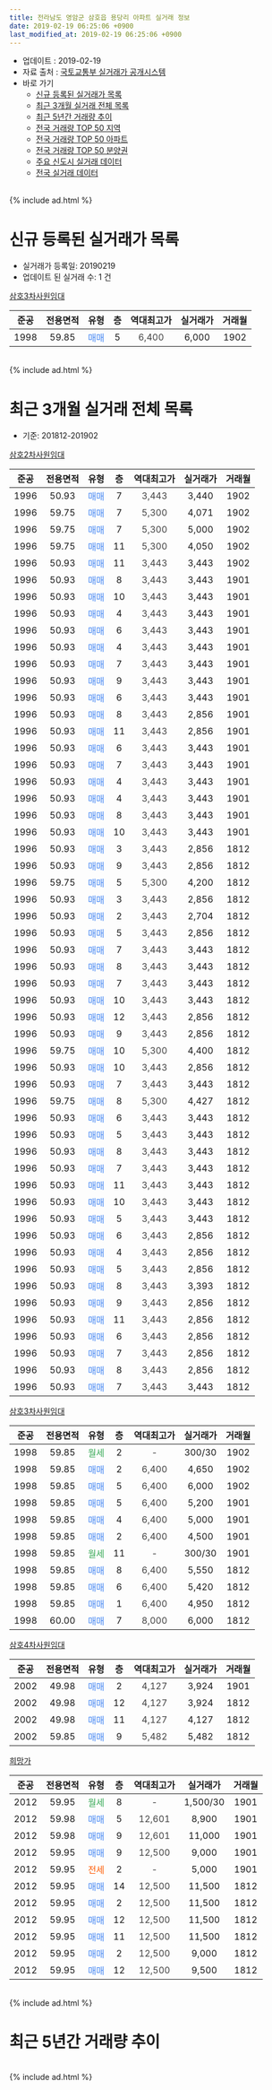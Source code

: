 ```yaml
---
title: 전라남도 영암군 삼호읍 용당리 아파트 실거래 정보
date: 2019-02-19 06:25:06 +0900
last_modified_at: 2019-02-19 06:25:06 +0900
---
```


* 업데이트 : 2019-02-19
* 자료 출처 : [국토교통부 실거래가 공개시스템](http://rt.molit.go.kr)
* 바로 가기
    * [신규 등록된 실거래가 목록](#신규-등록된-실거래가-목록)
    * [최근 3개월 실거래 전체 목록](#최근-3개월-실거래-전체-목록)
    * [최근 5년간 거래량 추이](#최근-5년간-거래량-추이)
    * [전국 거래량 TOP 50 지역](https://ayogom.github.io/apt-trade-info/최근-3개월-전국에서-가장-거래가-많이-발생한-지역)
    * [전국 거래량 TOP 50 아파트](https://ayogom.github.io/apt-trade-info/최근-3개월-전국에서-가장-거래가-많이-발생한-아파트)
    * [전국 거래량 TOP 50 분양권](https://ayogom.github.io/apt-trade-info/최근-3개월-전국에서-가장-거래가-많이-발생한-분양권)
    * [주요 신도시 실거래 데이터](https://ayogom.github.io/apt-trade-info/주요-신도시)
    * [전국 실거래 데이터](https://ayogom.github.io/apt-trade-info/전국)
<br>
{% include ad.html %}
<br>

# 신규 등록된 실거래가 목록
* 실거래가 등록일: 20190219
* 업데이트 된 실거래 수: 1 건


[삼호3차사원임대](https://search.naver.com/search.naver?query=%EC%A0%84%EB%9D%BC%EB%82%A8%EB%8F%84+%EC%98%81%EC%95%94%EA%B5%B0+%EC%82%BC%ED%98%B8%EC%9D%8D+%EC%9A%A9%EB%8B%B9%EB%A6%AC+%EC%82%BC%ED%98%B83%EC%B0%A8%EC%82%AC%EC%9B%90%EC%9E%84%EB%8C%80)

|준공|전용면적|유형|층|역대최고가|실거래가|거래월|
|:---:|:---:|:---:|:---:|:---:|:---:|:---:|
|1998|59.85|<span style="color:#4285f3">매매</span>|5|<span style="color:#444444">6,400</span>|6,000|1902|


<br>
{% include ad.html %}
<br>

# 최근 3개월 실거래 전체 목록
* 기준: 201812-201902


[삼호2차사원임대](https://search.naver.com/search.naver?query=%EC%A0%84%EB%9D%BC%EB%82%A8%EB%8F%84+%EC%98%81%EC%95%94%EA%B5%B0+%EC%82%BC%ED%98%B8%EC%9D%8D+%EC%9A%A9%EB%8B%B9%EB%A6%AC+%EC%82%BC%ED%98%B82%EC%B0%A8%EC%82%AC%EC%9B%90%EC%9E%84%EB%8C%80)

|준공|전용면적|유형|층|역대최고가|실거래가|거래월|
|:---:|:---:|:---:|:---:|:---:|:---:|:---:|
|1996|50.93|<span style="color:#4285f3">매매</span>|7|<span style="color:#444444">3,443</span>|3,440|1902|
|1996|59.75|<span style="color:#4285f3">매매</span>|7|<span style="color:#444444">5,300</span>|4,071|1902|
|1996|59.75|<span style="color:#4285f3">매매</span>|7|<span style="color:#444444">5,300</span>|5,000|1902|
|1996|59.75|<span style="color:#4285f3">매매</span>|11|<span style="color:#444444">5,300</span>|4,050|1902|
|1996|50.93|<span style="color:#4285f3">매매</span>|11|<span style="color:#444444">3,443</span>|3,443|1902|
|1996|50.93|<span style="color:#4285f3">매매</span>|8|<span style="color:#444444">3,443</span>|3,443|1901|
|1996|50.93|<span style="color:#4285f3">매매</span>|10|<span style="color:#444444">3,443</span>|3,443|1901|
|1996|50.93|<span style="color:#4285f3">매매</span>|4|<span style="color:#444444">3,443</span>|3,443|1901|
|1996|50.93|<span style="color:#4285f3">매매</span>|6|<span style="color:#444444">3,443</span>|3,443|1901|
|1996|50.93|<span style="color:#4285f3">매매</span>|4|<span style="color:#444444">3,443</span>|3,443|1901|
|1996|50.93|<span style="color:#4285f3">매매</span>|7|<span style="color:#444444">3,443</span>|3,443|1901|
|1996|50.93|<span style="color:#4285f3">매매</span>|9|<span style="color:#444444">3,443</span>|3,443|1901|
|1996|50.93|<span style="color:#4285f3">매매</span>|6|<span style="color:#444444">3,443</span>|3,443|1901|
|1996|50.93|<span style="color:#4285f3">매매</span>|8|<span style="color:#444444">3,443</span>|2,856|1901|
|1996|50.93|<span style="color:#4285f3">매매</span>|11|<span style="color:#444444">3,443</span>|2,856|1901|
|1996|50.93|<span style="color:#4285f3">매매</span>|6|<span style="color:#444444">3,443</span>|3,443|1901|
|1996|50.93|<span style="color:#4285f3">매매</span>|7|<span style="color:#444444">3,443</span>|3,443|1901|
|1996|50.93|<span style="color:#4285f3">매매</span>|4|<span style="color:#444444">3,443</span>|3,443|1901|
|1996|50.93|<span style="color:#4285f3">매매</span>|4|<span style="color:#444444">3,443</span>|3,443|1901|
|1996|50.93|<span style="color:#4285f3">매매</span>|8|<span style="color:#444444">3,443</span>|3,443|1901|
|1996|50.93|<span style="color:#4285f3">매매</span>|10|<span style="color:#444444">3,443</span>|3,443|1901|
|1996|50.93|<span style="color:#4285f3">매매</span>|3|<span style="color:#444444">3,443</span>|2,856|1812|
|1996|50.93|<span style="color:#4285f3">매매</span>|9|<span style="color:#444444">3,443</span>|2,856|1812|
|1996|59.75|<span style="color:#4285f3">매매</span>|5|<span style="color:#444444">5,300</span>|4,200|1812|
|1996|50.93|<span style="color:#4285f3">매매</span>|3|<span style="color:#444444">3,443</span>|2,856|1812|
|1996|50.93|<span style="color:#4285f3">매매</span>|2|<span style="color:#444444">3,443</span>|2,704|1812|
|1996|50.93|<span style="color:#4285f3">매매</span>|5|<span style="color:#444444">3,443</span>|2,856|1812|
|1996|50.93|<span style="color:#4285f3">매매</span>|7|<span style="color:#444444">3,443</span>|3,443|1812|
|1996|50.93|<span style="color:#4285f3">매매</span>|8|<span style="color:#444444">3,443</span>|3,443|1812|
|1996|50.93|<span style="color:#4285f3">매매</span>|7|<span style="color:#444444">3,443</span>|3,443|1812|
|1996|50.93|<span style="color:#4285f3">매매</span>|10|<span style="color:#444444">3,443</span>|3,443|1812|
|1996|50.93|<span style="color:#4285f3">매매</span>|12|<span style="color:#444444">3,443</span>|2,856|1812|
|1996|50.93|<span style="color:#4285f3">매매</span>|9|<span style="color:#444444">3,443</span>|2,856|1812|
|1996|59.75|<span style="color:#4285f3">매매</span>|10|<span style="color:#444444">5,300</span>|4,400|1812|
|1996|50.93|<span style="color:#4285f3">매매</span>|10|<span style="color:#444444">3,443</span>|2,856|1812|
|1996|50.93|<span style="color:#4285f3">매매</span>|7|<span style="color:#444444">3,443</span>|3,443|1812|
|1996|59.75|<span style="color:#4285f3">매매</span>|8|<span style="color:#444444">5,300</span>|4,427|1812|
|1996|50.93|<span style="color:#4285f3">매매</span>|6|<span style="color:#444444">3,443</span>|3,443|1812|
|1996|50.93|<span style="color:#4285f3">매매</span>|5|<span style="color:#444444">3,443</span>|3,443|1812|
|1996|50.93|<span style="color:#4285f3">매매</span>|8|<span style="color:#444444">3,443</span>|3,443|1812|
|1996|50.93|<span style="color:#4285f3">매매</span>|7|<span style="color:#444444">3,443</span>|3,443|1812|
|1996|50.93|<span style="color:#4285f3">매매</span>|11|<span style="color:#444444">3,443</span>|3,443|1812|
|1996|50.93|<span style="color:#4285f3">매매</span>|10|<span style="color:#444444">3,443</span>|3,443|1812|
|1996|50.93|<span style="color:#4285f3">매매</span>|5|<span style="color:#444444">3,443</span>|3,443|1812|
|1996|50.93|<span style="color:#4285f3">매매</span>|6|<span style="color:#444444">3,443</span>|2,856|1812|
|1996|50.93|<span style="color:#4285f3">매매</span>|4|<span style="color:#444444">3,443</span>|2,856|1812|
|1996|50.93|<span style="color:#4285f3">매매</span>|5|<span style="color:#444444">3,443</span>|2,856|1812|
|1996|50.93|<span style="color:#4285f3">매매</span>|8|<span style="color:#444444">3,443</span>|3,393|1812|
|1996|50.93|<span style="color:#4285f3">매매</span>|9|<span style="color:#444444">3,443</span>|2,856|1812|
|1996|50.93|<span style="color:#4285f3">매매</span>|11|<span style="color:#444444">3,443</span>|2,856|1812|
|1996|50.93|<span style="color:#4285f3">매매</span>|6|<span style="color:#444444">3,443</span>|2,856|1812|
|1996|50.93|<span style="color:#4285f3">매매</span>|7|<span style="color:#444444">3,443</span>|2,856|1812|
|1996|50.93|<span style="color:#4285f3">매매</span>|8|<span style="color:#444444">3,443</span>|2,856|1812|
|1996|50.93|<span style="color:#4285f3">매매</span>|7|<span style="color:#444444">3,443</span>|3,443|1812|


<script async src="//pagead2.googlesyndication.com/pagead/js/adsbygoogle.js"></script>
<!-- 기본 -->
<ins class="adsbygoogle"
     style="display:block"
     data-ad-client="ca-pub-2446590836940007"
     data-ad-slot="1659523306"
     data-ad-format="auto"
     data-full-width-responsive="true"></ins>
<script>
(adsbygoogle = window.adsbygoogle || []).push({});
</script>


[삼호3차사원임대](https://search.naver.com/search.naver?query=%EC%A0%84%EB%9D%BC%EB%82%A8%EB%8F%84+%EC%98%81%EC%95%94%EA%B5%B0+%EC%82%BC%ED%98%B8%EC%9D%8D+%EC%9A%A9%EB%8B%B9%EB%A6%AC+%EC%82%BC%ED%98%B83%EC%B0%A8%EC%82%AC%EC%9B%90%EC%9E%84%EB%8C%80)

|준공|전용면적|유형|층|역대최고가|실거래가|거래월|
|:---:|:---:|:---:|:---:|:---:|:---:|:---:|
|1998|59.85|<span style="color:#34a853">월세</span>|2|<span style="color:#444444">-</span>|300/30|1902|
|1998|59.85|<span style="color:#4285f3">매매</span>|2|<span style="color:#444444">6,400</span>|4,650|1902|
|1998|59.85|<span style="color:#4285f3">매매</span>|5|<span style="color:#444444">6,400</span>|6,000|1902|
|1998|59.85|<span style="color:#4285f3">매매</span>|5|<span style="color:#444444">6,400</span>|5,200|1901|
|1998|59.85|<span style="color:#4285f3">매매</span>|4|<span style="color:#444444">6,400</span>|5,000|1901|
|1998|59.85|<span style="color:#4285f3">매매</span>|2|<span style="color:#444444">6,400</span>|4,500|1901|
|1998|59.85|<span style="color:#34a853">월세</span>|11|<span style="color:#444444">-</span>|300/30|1901|
|1998|59.85|<span style="color:#4285f3">매매</span>|8|<span style="color:#444444">6,400</span>|5,550|1812|
|1998|59.85|<span style="color:#4285f3">매매</span>|6|<span style="color:#444444">6,400</span>|5,420|1812|
|1998|59.85|<span style="color:#4285f3">매매</span>|1|<span style="color:#444444">6,400</span>|4,950|1812|
|1998|60.00|<span style="color:#4285f3">매매</span>|7|<span style="color:#444444">8,000</span>|6,000|1812|

[삼호4차사원임대](https://search.naver.com/search.naver?query=%EC%A0%84%EB%9D%BC%EB%82%A8%EB%8F%84+%EC%98%81%EC%95%94%EA%B5%B0+%EC%82%BC%ED%98%B8%EC%9D%8D+%EC%9A%A9%EB%8B%B9%EB%A6%AC+%EC%82%BC%ED%98%B84%EC%B0%A8%EC%82%AC%EC%9B%90%EC%9E%84%EB%8C%80)

|준공|전용면적|유형|층|역대최고가|실거래가|거래월|
|:---:|:---:|:---:|:---:|:---:|:---:|:---:|
|2002|49.98|<span style="color:#4285f3">매매</span>|2|<span style="color:#444444">4,127</span>|3,924|1901|
|2002|49.98|<span style="color:#4285f3">매매</span>|12|<span style="color:#444444">4,127</span>|3,924|1812|
|2002|49.98|<span style="color:#4285f3">매매</span>|11|<span style="color:#444444">4,127</span>|4,127|1812|
|2002|59.85|<span style="color:#4285f3">매매</span>|9|<span style="color:#444444">5,482</span>|5,482|1812|

[희망가](https://search.naver.com/search.naver?query=%EC%A0%84%EB%9D%BC%EB%82%A8%EB%8F%84+%EC%98%81%EC%95%94%EA%B5%B0+%EC%82%BC%ED%98%B8%EC%9D%8D+%EC%9A%A9%EB%8B%B9%EB%A6%AC+%ED%9D%AC%EB%A7%9D%EA%B0%80)

|준공|전용면적|유형|층|역대최고가|실거래가|거래월|
|:---:|:---:|:---:|:---:|:---:|:---:|:---:|
|2012|59.95|<span style="color:#34a853">월세</span>|8|<span style="color:#444444">-</span>|1,500/30|1901|
|2012|59.98|<span style="color:#4285f3">매매</span>|5|<span style="color:#444444">12,601</span>|8,900|1901|
|2012|59.98|<span style="color:#4285f3">매매</span>|9|<span style="color:#444444">12,601</span>|11,000|1901|
|2012|59.95|<span style="color:#4285f3">매매</span>|9|<span style="color:#444444">12,500</span>|9,000|1901|
|2012|59.95|<span style="color:#ff5a00">전세</span>|2|<span style="color:#444444">-</span>|5,000|1901|
|2012|59.95|<span style="color:#4285f3">매매</span>|14|<span style="color:#444444">12,500</span>|11,500|1812|
|2012|59.95|<span style="color:#4285f3">매매</span>|2|<span style="color:#444444">12,500</span>|11,500|1812|
|2012|59.95|<span style="color:#4285f3">매매</span>|12|<span style="color:#444444">12,500</span>|11,500|1812|
|2012|59.95|<span style="color:#4285f3">매매</span>|11|<span style="color:#444444">12,500</span>|11,500|1812|
|2012|59.95|<span style="color:#4285f3">매매</span>|2|<span style="color:#444444">12,500</span>|9,000|1812|
|2012|59.95|<span style="color:#4285f3">매매</span>|12|<span style="color:#444444">12,500</span>|9,500|1812|


<br>
{% include ad.html %}
<br>

# 최근 5년간 거래량 추이


<div style="width:100%;">
    <canvas id="deal_progress" height="200"></canvas>
</div>

<script>
new Chart(document.getElementById("deal_progress"), {
    type: 'line',
    data: {
        labels: ['201402','201403','201404','201405','201406','201407','201408','201409','201410','201411','201412','201501','201502','201503','201504','201505','201506','201507','201508','201509','201510','201511','201512','201601','201602','201603','201604','201605','201606','201607','201608','201609','201610','201611','201612','201701','201702','201703','201704','201705','201706','201707','201708','201709','201710','201711','201712','201801','201802','201803','201804','201805','201806','201807','201808','201809','201810','201811','201812','201901','201902'],
        datasets: [{
            label: '매매',
            pointRadius: 1,
            data: [11, 9, 8, 6, 10, 4, 3, 0, 5, 4, 5, 5, 1, 2, 2, 1, 4, 4, 1, 3, 2, 1, 4, 2, 0, 2, 1, 0, 0, 0, 1, 3, 38, 44, 10, 11, 2, 4, 10, 11, 37, 6, 8, 6, 23, 11, 21, 20, 6, 9, 28, 15, 11, 32, 13, 9, 21, 30, 46, 23, 7],
            borderColor: "rgba(255, 201, 14, 1)",
            backgroundColor: "rgba(255, 201, 14, 0.5)",
            fill: false,
            lineTension: 0
        },{
            label: '전월세',
            pointRadius: 1,
            data: [12, 8, 5, 3, 3, 4, 1, 2, 2, 3, 4, 5, 4, 4, 1, 2, 2, 0, 3, 1, 1, 3, 1, 3, 8, 3, 3, 5, 2, 3, 3, 1, 3, 1, 1, 4, 3, 9, 5, 1, 3, 4, 0, 7, 6, 2, 6, 7, 6, 5, 4, 5, 1, 1, 5, 1, 3, 2, 0, 3, 1],
            borderColor: "rgba(0, 141, 185, 1)",
            backgroundColor: "rgba(0, 141, 185, 0.5)",
            fill: false,
            lineTension: 0
        }
        ]
    },
    options: {
        responsive: true,
        title: {
            display: false
        },
        tooltips: {
            mode: 'index',
            intersect: false
        },
        hover: {
            mode: 'nearest',
            intersect: true
        },
        scales: {
            xAxes: [{
                display: true,
                scaleLabel: {
                    display: true,
                    labelString: '년/월'
                }
            }],
            yAxes: [{
                display: true,
                ticks: {
                    suggestedMin: 0,
                },
                scaleLabel: {
                    display: true,
                    labelString: '실거래 수'
                }
            }]
        }
    }
});

</script>


<br>
{% include ad.html %}
<br>

